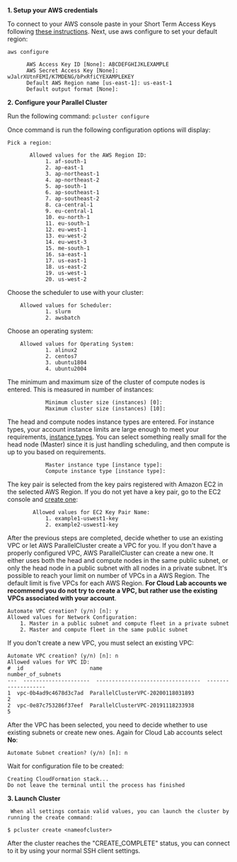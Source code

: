 **1. Setup your AWS credentials**

To connect to your AWS console paste in your Short Term Access Keys following [these instructions](/docs/Intramural_STAKs.md).
Next, use aws configure to set your default region: 
    
`aws configure`

          AWS Access Key ID [None]: ABCDEFGHIJKLEXAMPLE
          AWS Secret Access Key [None]: wJalrXUtnFEMI/K7MDENG/bPxRfiCYEXAMPLEKEY
          Default AWS Region name [us-east-1]: us-east-1
          Default output format [None]:

**2. Configure your Parallel Cluster**
    
Run the following command: 
`pcluster configure`

Once command is run the following configuration options will display:

    Pick a region:

           Allowed values for the AWS Region ID:
                1. af-south-1
                2. ap-east-1
                3. ap-northeast-1
                4. ap-northeast-2
                5. ap-south-1
                6. ap-southeast-1
                7. ap-southeast-2
                8. ca-central-1
                9. eu-central-1
                10. eu-north-1
                11. eu-south-1
                12. eu-west-1
                13. eu-west-2
                14. eu-west-3
                15. me-south-1
                16. sa-east-1
                17. us-east-1
                18. us-east-2
                19. us-west-1
                20. us-west-2
    
Choose the scheduler to use with your cluster:

        Allowed values for Scheduler:
                1. slurm
                2. awsbatch
                
Choose an operating system:

        Allowed values for Operating System:
                1. alinux2
                2. centos7
                3. ubuntu1804
                4. ubuntu2004

The minimum and maximum size of the cluster of compute nodes is entered. This is measured in number of instances:
                
                Minimum cluster size (instances) [0]:
                Maximum cluster size (instances) [10]: 

The head and compute nodes instance types are entered. For instance types, your account instance limits are large enough to meet your requirements, [instance types](https://docs.aws.amazon.com/AWSEC2/latest/UserGuide/ec2-on-demand-instances.html#ec2-on-demand-instances-limits). You can select something really small for the head node (Master) since it is just handling scheduling, and then compute is up to you based on requirements.

                Master instance type [instance type]: 
                Compute instance type [instance type]: 

    
The key pair is selected from the key pairs registered with Amazon EC2 in the selected AWS Region. If you do not yet have a key pair, go to the EC2 console and [create one](/docs/connect_to_EC2.md): 

            Allowed values for EC2 Key Pair Name:
                1. example1-uswest1-key
                2. example2-uswest1-key

After the previous steps are completed, decide whether to use an existing VPC or let AWS ParallelCluster create a VPC for you. If you don't have a properly configured VPC, AWS ParallelCluster can create a new one. It either uses both the head and compute nodes in the same public subnet, or only the head node in a public subnet with all nodes in a private subnet. It's possible to reach your limit on number of VPCs in a AWS Region. The default limit is five VPCs for each AWS Region. **For Cloud Lab accounts we recommend you do not try to create a VPC, but rather use the existing VPCs associated with your account**.

    Automate VPC creation? (y/n) [n]: y
    Allowed values for Network Configuration:
        1. Master in a public subnet and compute fleet in a private subnet
        2. Master and compute fleet in the same public subnet

If you don't create a new VPC, you must select an existing VPC:

    Automate VPC creation? (y/n) [n]: n
    Allowed values for VPC ID:
    #  id                     name                                 number_of_subnets
    ---  ---------------------  ---------------------------------  -------------------
    1  vpc-0b4ad9c4678d3c7ad  ParallelClusterVPC-20200118031893                    2
    2  vpc-0e87c753286f37eef  ParallelClusterVPC-20191118233938                    5


After the VPC has been selected, you need to decide whether to use existing subnets or create new ones. Again for Cloud Lab accounts select **No**:

    Automate Subnet creation? (y/n) [n]: n

Wait for configuration file to be created:

    Creating CloudFormation stack...
    Do not leave the terminal until the process has finished

**3. Launch Cluster**

     When all settings contain valid values, you can launch the cluster by running the create command:

    $ pcluster create <nameofcluster>

After the cluster reaches the "CREATE_COMPLETE" status, you can connect to it by using your normal SSH client settings.
    
